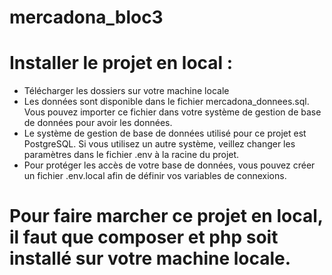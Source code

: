 # mercadona_bloc3

# Installer le projet en local : 
- Télécharger les dossiers sur votre machine locale
- Les données sont disponible dans le fichier mercadona_donnees.sql. Vous pouvez importer ce fichier dans votre système de gestion de base de données pour avoir les données.
- Le système de gestion de base de données utilisé pour ce projet est PostgreSQL. Si vous utilisez un autre système, veillez changer les paramètres dans le fichier .env à la racine du projet.
- Pour protéger les accès de votre base de données, vous pouvez créer un fichier .env.local afin de définir vos variables de connexions.

# Pour faire marcher ce projet en local, il faut que composer et php soit installé sur votre machine locale. 
